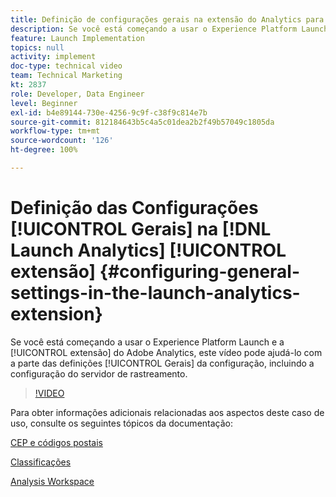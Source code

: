 ```yaml
---
title: Definição de configurações gerais na extensão do Analytics para o Launch
description: Se você está começando a usar o Experience Platform Launch, e a extensão do Adobe Analytics, este vídeo poderá ajudá-lo com a parte de definições gerais da configuração, incluindo a configuração do servidor de rastreamento.
feature: Launch Implementation
topics: null
activity: implement
doc-type: technical video
team: Technical Marketing
kt: 2837
role: Developer, Data Engineer
level: Beginner
exl-id: b4e89144-730e-4256-9c9f-c38f9c814e7b
source-git-commit: 812184643b5c4a5c01dea2b2f49b57049c1805da
workflow-type: tm+mt
source-wordcount: '126'
ht-degree: 100%

---
```


# Definição das Configurações [!UICONTROL Gerais] na [!DNL Launch Analytics] [!UICONTROL extensão] {#configuring-general-settings-in-the-launch-analytics-extension}

Se você está começando a usar o Experience Platform Launch e a [!UICONTROL extensão] do Adobe Analytics, este vídeo pode ajudá-lo com a parte das definições [!UICONTROL Gerais] da configuração, incluindo a configuração do servidor de rastreamento.

>[!VIDEO](https://video.tv.adobe.com/v/27093/?quality=12&learn=on)

Para obter informações adicionais relacionadas aos aspectos deste caso de uso, consulte os seguintes tópicos da documentação:

[CEP e códigos postais](https://experienceleague.adobe.com/docs/analytics/components/dimensions/zip-code.html?lang=pt-BR)

[Classificações](https://experienceleague.adobe.com/docs/analytics/components/classifications/c-classifications.html?lang=pt-BR)

[Analysis Workspace](https://experienceleague.adobe.com/docs/analytics/analyze/analysis-workspace/analysis-workspace-features.html?lang=pt-BR)
